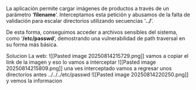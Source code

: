 La aplicación permite cargar imágenes de productos a través de un parámetro ‘**filename**‘. Interceptamos esta petición y abusamos de la falta de validación para escalar directorios utilizando secuencias ‘**../**‘.

De esta forma, conseguimos acceder a archivos sensibles del sistema, como ‘**/etc/passwd**‘, demostrando una vulnerabilidad de path traversal en su forma más básica.

Solucion
La web:
![[Pasted image 20250814215729.png]]
vamos a copiar el link de la imagen y eso lo vamos a interceptar
![[Pasted image 20250814215809.png]]
una ves interceptado vamos a regresar unos directorios antes
../../../etc/passwd
![[Pasted image 20250814220250.png]]
y vemos la informacion
